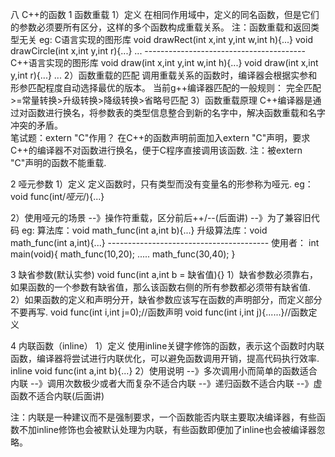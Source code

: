 八 C++的函数
1 函数重载
1）定义
	在相同作用域中，定义的同名函数，但是它们的参数必须要所有区分，这样的多个函数构成重载关系。
	注：函数重载和返回类型无关
eg:
	C语言实现的图形库
	void drawRect(int x,int y,int w,int h){...}
	void drawCircle(int x,int y,int r){...}
	...
	----------------------------------------
	C++语言实现的图形库
	void draw(int x,int y,int w,int h){...}
	void draw(int x,int y,int r){...}
	...
2）函数重载的匹配
	调用重载关系的函数时，编译器会根据实参和形参匹配程度自动选择最优的版本。
	当前g++编译器匹配的一般规则：
	完全匹配>=常量转换>升级转换>降级转换>省略号匹配
3）函数重载原理
	C++编译器是通过对函数进行换名，将参数表的类型信息整合到新的名字中，解决函数重载和名字冲突的矛盾。	
	笔试题：extern "C"作用？
	在C++的函数声明前面加入extern "C"声明，要求C++的编译器不对函数进行换名，便于C程序直接调用该函数.
	注：被extern "C"声明的函数不能重载.
	
2 哑元参数
1）定义
   定义函数时，只有类型而没有变量名的形参称为哑元.
   eg：
   void func(int/*哑元*/){...}

2）使用哑元的场景
--》操作符重载，区分前后++/--(后面讲)
--》为了兼容旧代码
	eg:
		算法库：void math_func(int a,int b){...}
		升级算法库：void math_func(int a,int){...}
		----------------------------------------
		使用者：
				int main(void){
					math_func(10,20);
					.....
					math_func(30,40);
				}
				
3 缺省参数(默认实参)
	void func(int a,int b = 缺省值){}
1）缺省参数必须靠右，如果函数的一个参数有缺省值，那么该函数右侧的所有参数都必须带有缺省值.	
2）如果函数的定义和声明分开，缺省参数应该写在函数的声明部分，而定义部分不要再写.
	void func(int i,int j=0);//函数声明
	void func(int i,int j){......}//函数定义

4 内联函数（inline）
1）定义
   使用inline关键字修饰的函数，表示这个函数时内联函数，编译器将尝试进行内联优化，可以避免函数调用开销，提高代码执行效率.
   inline void func(int a,int b){...}
2）使用说明
--》多次调用小而简单的函数适合内联
--》调用次数极少或者大而复杂不适合内联
--》递归函数不适合内联
--》虚函数不适合内联(后面讲)

注：内联是一种建议而不是强制要求，一个函数能否内联主要取决编译器，有些函数不加inline修饰也会被默认处理为内联，有些函数即便加了inline也会被编译器忽略。
